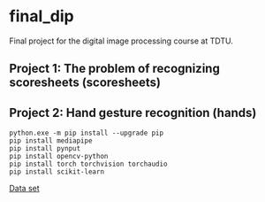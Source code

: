 # final_dip

Final project for the digital image processing course at TDTU.


## Project 1: The problem of recognizing scoresheets (scoresheets)


## Project 2: Hand gesture recognition (hands)

```
python.exe -m pip install --upgrade pip
pip install mediapipe
pip install pynput
pip install opencv-python
pip install torch torchvision torchaudio
pip install scikit-learn
```
[Data set](https://www.kaggle.com/datasets/shyambhu/hands-and-palm-images-dataset)